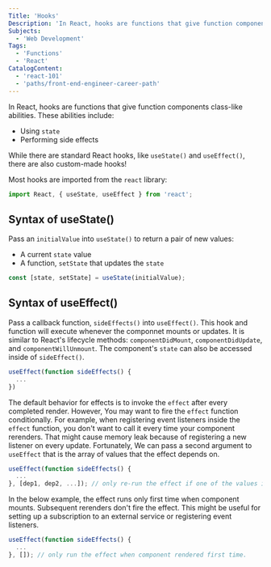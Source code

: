 ```yaml
---
Title: 'Hooks'
Description: 'In React, hooks are functions that give function components class-like abilities. These abilities include: - Using state - Performing side effects While there are standard React hooks, like useState() and useEffect(), there are also custom-made hooks! Most hooks are imported from the react library: jsx import React, { useState, useEffect } from react;'
Subjects:
  - 'Web Development'
Tags:
  - 'Functions'
  - 'React'
CatalogContent:
  - 'react-101'
  - 'paths/front-end-engineer-career-path'
---
```


In React, hooks are functions that give function components class-like abilities. These abilities include:

- Using `state`
- Performing side effects

While there are standard React hooks, like `useState()` and `useEffect()`, there are also custom-made hooks!

Most hooks are imported from the `react` library:

```jsx
import React, { useState, useEffect } from 'react';
```

## Syntax of useState()

Pass an `initialValue` into `useState()` to return a pair of new values:

- A current `state` value
- A function, `setState` that updates the `state`

```jsx
const [state, setState] = useState(initialValue);
```

## Syntax of useEffect()

Pass a callback function, `sideEffects()` into `useEffect()`. This hook and function will execute whenever the componnet mounts or updates. It is similar to React's lifecycle methods: `componentDidMount`, `componentDidUpdate`, and `componentWillUnmount`. The component's `state` can also be accessed inside of `sideEffect()`.

```jsx
useEffect(function sideEffects() {
  ...
})
```

The default behavior for effects is to invoke the `effect` after every completed render.
However, You may want to fire the `effect` function conditionally. For example, when registering event listeners inside the `effect` function, you don't want to call it every time your component rerenders. That might cause memory leak because of registering a new listener on every update. Fortunately, We can pass a second argument to `useEffect` that is the array of values that the effect depends on.

```jsx
useEffect(function sideEffects() {
  ...
}, [dep1, dep2, ...]); // only re-run the effect if one of the values in the array changes
```

In the below example, the effect runs only first time when component mounts. Subsequent rerenders don't fire the effect. This might be useful for setting up a subscription to an external service or registering event listeners.

```jsx
useEffect(function sideEffects() {
  ...
}, []); // only run the effect when component rendered first time.
```
